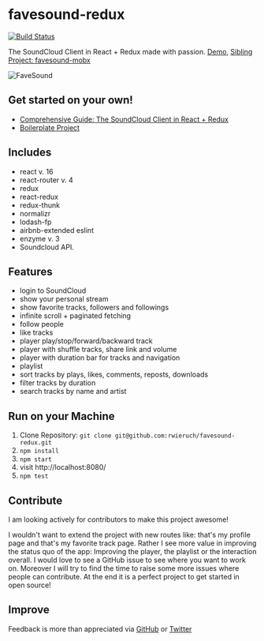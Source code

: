 # favesound-redux

[![Build Status](https://travis-ci.org/rwieruch/favesound-redux.svg?branch=master)](https://travis-ci.org/rwieruch/favesound-redux)

The SoundCloud Client in React + Redux made with passion. [Demo](http://www.favesound.de/), [Sibling Project: favesound-mobx](https://github.com/rwieruch/favesound-mobx)

![FaveSound](https://s9.postimg.org/yp2tvv4m7/Screen_Shot_2016_09_03_at_23_47_30.png)

## Get started on your own!

* [Comprehensive Guide: The SoundCloud Client in React + Redux](http://www.robinwieruch.de/the-soundcloud-client-in-react-redux/)
* [Boilerplate Project](https://github.com/rwieruch/react-redux-soundcloud)

## Includes

* react v. 16
* react-router v. 4
* redux
* react-redux
* redux-thunk
* normalizr
* lodash-fp
* airbnb-extended eslint
* enzyme v. 3
* Soundcloud API.

## Features

* login to SoundCloud
* show your personal stream
* show favorite tracks, followers and followings
* infinite scroll + paginated fetching
* follow people
* like tracks
* player play/stop/forward/backward track
* player with shuffle tracks, share link and volume
* player with duration bar for tracks and navigation
* playlist
* sort tracks by plays, likes, comments, reposts, downloads
* filter tracks by duration
* search tracks by name and artist

## Run on your Machine

1. Clone Repository: `git clone git@github.com:rwieruch/favesound-redux.git`
2. `npm install`
3. `npm start`
4. visit http://localhost:8080/
4. `npm test`

## Contribute

I am looking actively for contributors to make this project awesome!

I wouldn't want to extend the project with new routes like: that's my profile page and that's my favorite track page. Rather I see more value in improving the status quo of the app: Improving the player, the playlist or the interaction overall. I would love to see a GitHub issue to see where you want to work on. Moreover I will try to find the time to raise some more issues where people can contribute. At the end it is a perfect project to get started in open source!

## Improve

Feedback is more than appreciated via [GitHub](https://github.com/rwieruch) or [Twitter](https://twitter.com/rwieruch)

